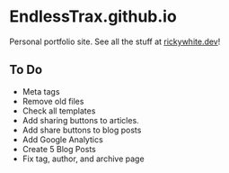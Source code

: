 # EndlessTrax.github.io 

Personal portfolio site. See all the stuff at [rickywhite.dev](https://rickywhite.dev/)!

## To Do
- Meta tags
- Remove old files
- Check all templates
- Add sharing buttons to articles. 
- Add share buttons to blog posts
- Add Google Analytics
- Create 5 Blog Posts
- Fix tag, author, and archive page